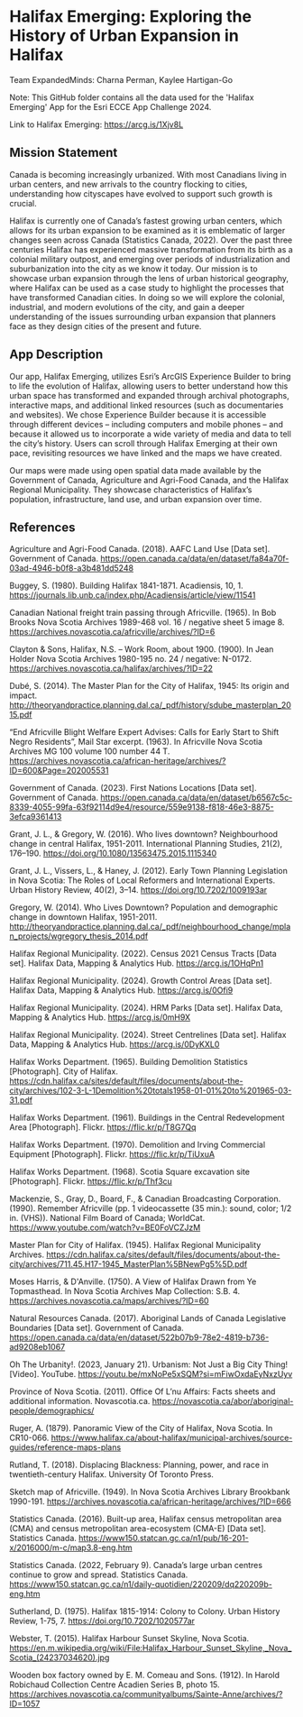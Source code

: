 # Halifax Emerging: Exploring the History of Urban Expansion in Halifax
Team ExpandedMinds: Charna Perman, Kaylee Hartigan-Go

Note: This GitHub folder contains all the data used for the 'Halifax Emerging' App for the Esri ECCE App Challenge 2024.

Link to Halifax Emerging: https://arcg.is/1Xjv8L 

## Mission Statement
Canada is becoming increasingly urbanized. With most Canadians living in urban centers, and new arrivals to the country flocking to cities, understanding how cityscapes have evolved to support such growth is crucial. 

Halifax is currently one of Canada’s fastest growing urban centers, which allows for its urban expansion to be examined as it is emblematic of larger changes seen across Canada (Statistics Canada, 2022). Over the past three centuries Halifax has experienced massive transformation from its birth as a colonial military outpost, and emerging over periods of industrialization and suburbanization into the city as we know it today. Our mission is to showcase urban expansion through the lens of urban historical geography, where Halifax can be used as a case study to highlight the processes that have transformed Canadian cities. In doing so we will explore the colonial, industrial, and modern evolutions of the city, and gain a deeper understanding of the issues surrounding urban expansion that planners face as they design cities of the present and future. 

## App Description
Our app, Halifax Emerging, utilizes Esri’s ArcGIS Experience Builder to bring to life the evolution of Halifax, allowing users to better understand how this urban space has transformed and expanded through archival photographs, interactive maps, and additional linked resources (such as documentaries and websites). We chose Experience Builder because it is accessible through different devices – including computers and mobile phones – and because it allowed us to incorporate a wide variety of media and data to tell the city’s history. Users can scroll through Halifax Emerging at their own pace, revisiting resources we have linked and the maps we have created.

Our maps were made using open spatial data made available by the Government of Canada, Agriculture and Agri-Food Canada, and the Halifax Regional Municipality. They showcase characteristics of Halifax’s population, infrastructure, land use, and urban expansion over time.

## References
Agriculture and Agri-Food Canada. (2018). AAFC Land Use [Data set]. Government of Canada. https://open.canada.ca/data/en/dataset/fa84a70f-03ad-4946-b0f8-a3b481dd5248 

Buggey, S. (1980). Building Halifax 1841-1871. Acadiensis, 10, 1. https://journals.lib.unb.ca/index.php/Acadiensis/article/view/11541 

Canadian National freight train passing through Africville. (1965). In Bob Brooks Nova Scotia Archives 1989-468 vol. 16 / negative sheet 5 image 8. https://archives.novascotia.ca/africville/archives/?ID=6 

Clayton & Sons, Halifax, N.S. – Work Room, about 1900. (1900). In Jean Holder Nova Scotia Archives 1980-195 no. 24 / negative: N-0172. https://archives.novascotia.ca/halifax/archives/?ID=22 

Dubé, S. (2014). The Master Plan for the City of Halifax, 1945: Its origin and impact. http://theoryandpractice.planning.dal.ca/_pdf/history/sdube_masterplan_2015.pdf 

“End Africville Blight Welfare Expert Advises: Calls for Early Start to Shift Negro Residents”, Mail Star excerpt. (1963). In Africville Nova Scotia Archives MG 100 volume 100 number 44 T. https://archives.novascotia.ca/african-heritage/archives/?ID=600&Page=202005531 

Government of Canada. (2023). First Nations Locations [Data set]. Government of Canada. https://open.canada.ca/data/en/dataset/b6567c5c-8339-4055-99fa-63f92114d9e4/resource/559e9138-f818-46e3-8875-3efca9361413 

Grant, J. L., & Gregory, W. (2016). Who lives downtown? Neighbourhood change in central Halifax, 1951-2011. International Planning Studies, 21(2), 176–190. https://doi.org/10.1080/13563475.2015.1115340 

Grant, J. L., Vissers, L., & Haney, J. (2012). Early Town Planning Legislation in Nova Scotia: The Roles of Local Reformers and International Experts. Urban History Review, 40(2), 3–14. https://doi.org/10.7202/1009193ar 

Gregory, W. (2014). Who Lives Downtown? Population and demographic change in downtown Halifax, 1951-2011. http://theoryandpractice.planning.dal.ca/_pdf/neighbourhood_change/mplan_projects/wgregory_thesis_2014.pdf 

Halifax Regional Municipality. (2022). Census 2021 Census Tracts [Data set]. Halifax Data, Mapping & Analytics Hub. https://arcg.is/1OHqPn1 

Halifax Regional Municipality. (2024). Growth Control Areas [Data set]. Halifax Data, Mapping & Analytics Hub. https://arcg.is/0Ofi9 

Halifax Regional Municipality. (2024). HRM Parks [Data set]. Halifax Data, Mapping & Analytics Hub. https://arcg.is/0mH9X 

Halifax Regional Municipality. (2024). Street Centrelines [Data set]. Halifax Data, Mapping & Analytics Hub. https://arcg.is/0DyKXL0 

Halifax Works Department. (1965). Building Demolition Statistics [Photograph]. City of Halifax. https://cdn.halifax.ca/sites/default/files/documents/about-the-city/archives/102-3-L-1Demolition%20totals1958-01-01%20to%201965-03-31.pdf 

Halifax Works Department. (1961). Buildings in the Central Redevelopment Area [Photograph]. Flickr. https://flic.kr/p/T8G7Qq 

Halifax Works Department. (1970). Demolition and Irving Commercial Equipment [Photograph]. Flickr. https://flic.kr/p/TiUxuA 

Halifax Works Department. (1968). Scotia Square excavation site [Photograph]. Flickr. https://flic.kr/p/Thf3cu 

Mackenzie, S., Gray, D., Board, F., & Canadian Broadcasting Corporation. (1990). Remember Africville (pp. 1 videocassette (35 min.): sound, color; 1/2 in. (VHS)). National Film Board of Canada; WorldCat. https://www.youtube.com/watch?v=BE0FoVCZJzM 

Master Plan for City of Halifax. (1945). Halifax Regional Municipality Archives. https://cdn.halifax.ca/sites/default/files/documents/about-the-city/archives/711.45.H17-1945_MasterPlan%5BNewPg5%5D.pdf 

Moses Harris, & D'Anville. (1750). A View of Halifax Drawn from Ye Topmasthead. In Nova Scotia Archives Map Collection: S.B. 4. https://archives.novascotia.ca/maps/archives/?ID=60 

Natural Resources Canada. (2017). Aboriginal Lands of Canada Legislative Boundaries [Data set]. Government of Canada. https://open.canada.ca/data/en/dataset/522b07b9-78e2-4819-b736-ad9208eb1067 

Oh The Urbanity!. (2023, January 21). Urbanism: Not Just a Big City Thing! [Video]. YouTube. https://youtu.be/mxNoPe5xSQM?si=mFiwOxdaEyNxzUyv   

Province of Nova Scotia. (2011). Office Of L’nu Affairs: Facts sheets and additional information. Novascotia.ca. https://novascotia.ca/abor/aboriginal-people/demographics/ 

Ruger, A. (1879). Panoramic View of the City of Halifax, Nova Scotia. In CR10-066. https://www.halifax.ca/about-halifax/municipal-archives/source-guides/reference-maps-plans 

Rutland, T. (2018). Displacing Blackness: Planning, power, and race in twentieth-century Halifax. University Of Toronto Press. 

Sketch map of Africville. (1949). In Nova Scotia Archives Library Brookbank 1990-191. https://archives.novascotia.ca/african-heritage/archives/?ID=666 

Statistics Canada. (2016). Built-up area, Halifax census metropolitan area (CMA) and census metropolitan area-ecosystem (CMA-E) [Data set]. Statistics Canada. https://www150.statcan.gc.ca/n1/pub/16-201-x/2016000/m-c/map3.8-eng.htm 

Statistics Canada. (2022, February 9). Canada’s large urban centres continue to grow and spread. Statistics Canada. https://www150.statcan.gc.ca/n1/daily-quotidien/220209/dq220209b-eng.htm 

Sutherland, D. (1975). Halifax 1815-1914: Colony to Colony. Urban History Review, 1-75, 7. https://doi.org/10.7202/1020577ar 

Webster, T. (2015). Halifax Harbour Sunset Skyline, Nova Scotia. https://en.m.wikipedia.org/wiki/File:Halifax_Harbour_Sunset_Skyline,_Nova_Scotia_(24237034620).jpg 

Wooden box factory owned by E. M. Comeau and Sons. (1912). In Harold Robichaud Collection Centre Acadien Series B, photo 15. https://archives.novascotia.ca/communityalbums/Sainte-Anne/archives/?ID=1057 
